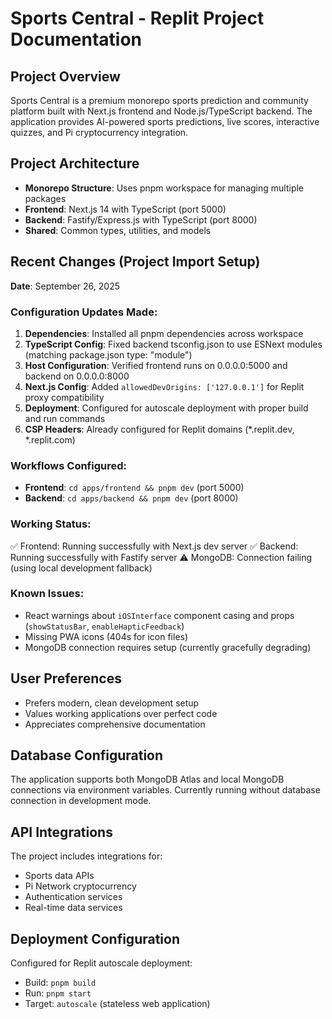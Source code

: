 # Sports Central - Replit Project Documentation

## Project Overview
Sports Central is a premium monorepo sports prediction and community platform built with Next.js frontend and Node.js/TypeScript backend. The application provides AI-powered sports predictions, live scores, interactive quizzes, and Pi cryptocurrency integration.

## Project Architecture
- **Monorepo Structure**: Uses pnpm workspace for managing multiple packages
- **Frontend**: Next.js 14 with TypeScript (port 5000)
- **Backend**: Fastify/Express.js with TypeScript (port 8000)
- **Shared**: Common types, utilities, and models

## Recent Changes (Project Import Setup)
**Date**: September 26, 2025

### Configuration Updates Made:
1. **Dependencies**: Installed all pnpm dependencies across workspace
2. **TypeScript Config**: Fixed backend tsconfig.json to use ESNext modules (matching package.json type: "module")
3. **Host Configuration**: Verified frontend runs on 0.0.0.0:5000 and backend on 0.0.0.0:8000
4. **Next.js Config**: Added `allowedDevOrigins: ['127.0.0.1']` for Replit proxy compatibility
5. **Deployment**: Configured for autoscale deployment with proper build and run commands
6. **CSP Headers**: Already configured for Replit domains (*.replit.dev, *.replit.com)

### Workflows Configured:
- **Frontend**: `cd apps/frontend && pnpm dev` (port 5000)
- **Backend**: `cd apps/backend && pnpm dev` (port 8000)

### Working Status:
✅ Frontend: Running successfully with Next.js dev server
✅ Backend: Running successfully with Fastify server
⚠️  MongoDB: Connection failing (using local development fallback)

### Known Issues:
- React warnings about `iOSInterface` component casing and props (`showStatusBar`, `enableHapticFeedback`)
- Missing PWA icons (404s for icon files)
- MongoDB connection requires setup (currently gracefully degrading)

## User Preferences
- Prefers modern, clean development setup
- Values working applications over perfect code
- Appreciates comprehensive documentation

## Database Configuration
The application supports both MongoDB Atlas and local MongoDB connections via environment variables. Currently running without database connection in development mode.

## API Integrations
The project includes integrations for:
- Sports data APIs
- Pi Network cryptocurrency
- Authentication services
- Real-time data services

## Deployment Configuration
Configured for Replit autoscale deployment:
- Build: `pnpm build`
- Run: `pnpm start`
- Target: `autoscale` (stateless web application)